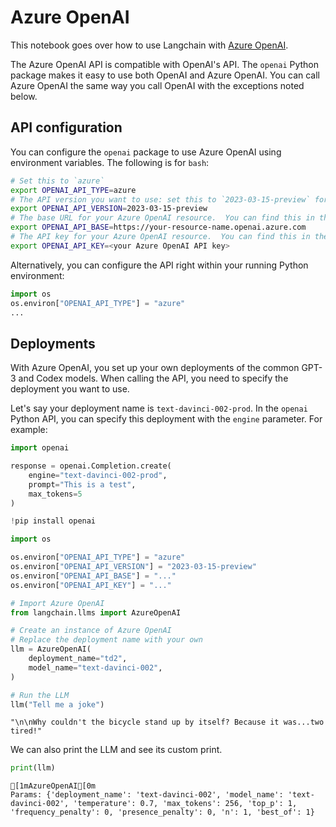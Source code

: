# Azure OpenAI

This notebook goes over how to use Langchain with [Azure OpenAI](https://aka.ms/azure-openai).

The Azure OpenAI API is compatible with OpenAI's API.  The `openai` Python package makes it easy to use both OpenAI and Azure OpenAI.  You can call Azure OpenAI the same way you call OpenAI with the exceptions noted below.

## API configuration
You can configure the `openai` package to use Azure OpenAI using environment variables.  The following is for `bash`:

```bash
# Set this to `azure`
export OPENAI_API_TYPE=azure
# The API version you want to use: set this to `2023-03-15-preview` for the released version.
export OPENAI_API_VERSION=2023-03-15-preview
# The base URL for your Azure OpenAI resource.  You can find this in the Azure portal under your Azure OpenAI resource.
export OPENAI_API_BASE=https://your-resource-name.openai.azure.com
# The API key for your Azure OpenAI resource.  You can find this in the Azure portal under your Azure OpenAI resource.
export OPENAI_API_KEY=<your Azure OpenAI API key>
```

Alternatively, you can configure the API right within your running Python environment:

```python
import os
os.environ["OPENAI_API_TYPE"] = "azure"
...
```

## Deployments
With Azure OpenAI, you set up your own deployments of the common GPT-3 and Codex models.  When calling the API, you need to specify the deployment you want to use.

Let's say your deployment name is `text-davinci-002-prod`.  In the `openai` Python API, you can specify this deployment with the `engine` parameter.  For example:

```python
import openai

response = openai.Completion.create(
    engine="text-davinci-002-prod",
    prompt="This is a test",
    max_tokens=5
)
```



```python
!pip install openai
```


```python
import os

os.environ["OPENAI_API_TYPE"] = "azure"
os.environ["OPENAI_API_VERSION"] = "2023-03-15-preview"
os.environ["OPENAI_API_BASE"] = "..."
os.environ["OPENAI_API_KEY"] = "..."
```


```python
# Import Azure OpenAI
from langchain.llms import AzureOpenAI
```


```python
# Create an instance of Azure OpenAI
# Replace the deployment name with your own
llm = AzureOpenAI(
    deployment_name="td2",
    model_name="text-davinci-002",
)
```


```python
# Run the LLM
llm("Tell me a joke")
```




    "\n\nWhy couldn't the bicycle stand up by itself? Because it was...two tired!"



We can also print the LLM and see its custom print.


```python
print(llm)
```

    [1mAzureOpenAI[0m
    Params: {'deployment_name': 'text-davinci-002', 'model_name': 'text-davinci-002', 'temperature': 0.7, 'max_tokens': 256, 'top_p': 1, 'frequency_penalty': 0, 'presence_penalty': 0, 'n': 1, 'best_of': 1}
    


```python

```
